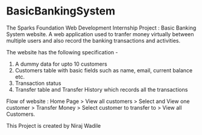 # BasicBankingSystem
The Sparks Foundation Web Development Internship Project : Basic Banking System website. 
A web application used to tranfer money virtually between multiple users and also record the banking transactions and activities.

The website has the following specification -
1. A dummy data for upto 10 customers
2. Customers table with basic fields such as name, email, current balance etc.
3. Transaction status
4. Transfer table and Transfer History which records all the transactions

Flow of website : Home Page > View all customers > Select and View one customer > Transfer Money > Select customer to transfer to > View all Customers.

This Project is created by Niraj Wadile 